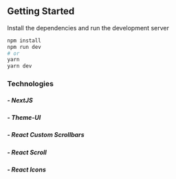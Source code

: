 ## Getting Started

Install the dependencies and run the development server

```bash
npm install
npm run dev
# or
yarn
yarn dev
```

### Technologies

##### - NextJS
##### - Theme-UI
##### - React Custom Scrollbars
##### - React Scroll
##### - React Icons
